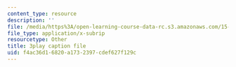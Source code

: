 ```yaml
---
content_type: resource
description: ''
file: /media/https%3A/open-learning-course-data-rc.s3.amazonaws.com/15-071-the-analytics-edge-spring-2017/f4ac36d16820a1732397cdef627f129c_HIIclMih_zQ.srt
file_type: application/x-subrip
resourcetype: Other
title: 3play caption file
uid: f4ac36d1-6820-a173-2397-cdef627f129c
---
```

